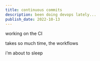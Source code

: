 ```yaml
---
title: continuous commits
description: been doing devops lately...
publish_date: 2022-10-13
---
```


working on the CI

takes so much time, the workflows

i'm about to sleep